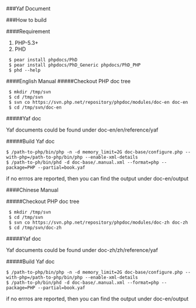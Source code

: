 ###Yaf Document

###How to build

####Requirement

1. PHP-5.3+
2. PHD

````
 $ pear install phpdocs/PhD
 $ pear install phpdocs/PhD_Generic phpdocs/PhD_PHP
 $ phd --help
````

####English Manual
#####Checkout PHP doc tree

````
 $ mkdir /tmp/svn
 $ cd /tmp/svn
 $ svn co https://svn.php.net/repository/phpdoc/modules/doc-en doc-en
 $ cd /tmp/svn/doc-en
````

#####Yaf doc

Yaf documents could be found under doc-en/en/reference/yaf

#####Build Yaf doc

````
$ /path-to-php/bin/php -n -d memory_limit=2G doc-base/configure.php --with-php=/path-to-php/bin/php --enable-xml-details
$ /path-to-ph/bin/phd -d doc-base/.manual.xml --format=php --package=PHP --partial=book.yaf
````

if no errros are reported, then you can find the output under doc-en/output

####Chinese Manual

#####Checkout PHP doc tree

````
 $ mkdir /tmp/svn
 $ cd /tmp/svn
 $ svn co https://svn.php.net/repository/phpdoc/modules/doc-zh doc-zh
 $ cd /tmp/svn/doc-zh
````

#####Yaf doc

Yaf documents could be found under doc-zh/zh/reference/yaf

#####Build Yaf doc

````
$ /path-to-php/bin/php -n -d memory_limit=2G doc-base/configure.php --with-php=/path-to-php/bin/php --enable-xml-details
$ /path-to-ph/bin/phd -d doc-base/.manual.xml --format=php --package=PHP --partial=book.yaf
````

if no errros are reported, then you can find the output under doc-en/output
